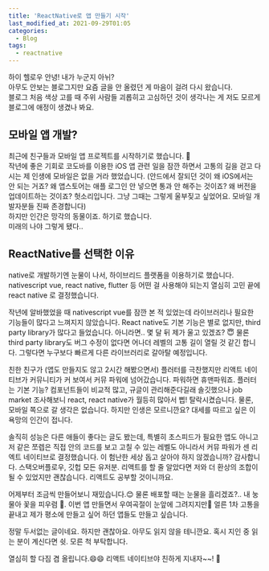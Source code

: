 ```yaml
---
title: 'ReactNative로 앱 만들기 시작'
last_modified_at: 2021-09-29T01:05
categories:
  - Blog
tags:
  - reactnative
---
```


하이 헬로우 안녕! 내가 누군지 아뉘?  \
아무도 안보는 블로그지만 요즘 글을 안 올렸던 게 마음이 걸려 다시 왔습니다. \
블로그 처음 색상 고를 때 주위 사람들 괴롭히고 고심하던 것이 생각나는 게 저도 모르게 블로그에 애정이 생겼나 봐요.  

## 모바일 앱 개발?

최근에 친구들과 모바일 앱 프로젝트를 시작하기로 했습니다. 🥸\
작년에 좋은 기회로 코도바를 이용한 iOS 앱 관련 일을 잠깐 하면서 고통의 길을 걷고 다시는 제 인생에 모바일은 없을 거라 했었습니다. (안드에서 잘되던 것이 왜 iOS에서는 안 되는 거죠? 왜 앱스토어는 애플 로그인 안 넣으면 통과 안 해주는 것이죠? 왜 버전을 업데이트하는 것이죠? 헛소리입니다. 그냥 그때는 그렇게 울부짖고 싶었어요. 모바일 개발자분들 진짜 존경합니다) \
하지만 인간은 망각의 동물이죠. 하기로 했습니다. \
미래의 나야 그렇게 됐다.. 

## ReactNative를 선택한 이유 
native로 개발하기엔 눈물이 나서, 하이브리드 플랫폼을 이용하기로 했습니다.     <br> 
nativescript vue, react native, flutter 등 어떤 걸 사용해야 되는지 열심히 고민 끝에 react native 로 결정했습니다.

작년에 알바했었을 때 nativescript vue를 잠깐 본 적 있었는데 라이브러리나 필요한 기능들이 많다고 느껴지지 않았습니다. React native도 기본 기능은 별로 없지만, third party library가 많다고 들었습니다. 아니라면.. 몇 달 뒤 제가 울고 있겠죠? 😇
물론 third party library도 버그 수정이 없다면 어나더 레벨의 고통 길이 열릴 것 같긴 합니다. 그렇다면 누구보다 빠르게 다른 라이브러리로 갈아탈 예정입니다. 

친한 친구가 (앱도 만들지도 않고 2시간 해봤으면서) 플러터를 극찬했지만 리액트 네이티브가 커뮤니티가 커 보여서 
커뮤 파워에 넘어갔습니다. 파워하면 휴맨파워죠. 플러터는 기본 기능? 컴포넌트들이 비교적 많고, 규글이 관리해준다길래 솔깃했으나 job market 조사해보니 react, react native가 월등히 많아서 삡! 탈락시켰습니다.  물론, 모바일 쪽으로 갈 생각은 없습니다. 하지만 인생은 모르니깐요? 대세를 따르고 싶은 이 욕망의 인간이 접니다. 

솔직히 성능은 다른 애들이 좋다는 글도 봤는데, 특별히 초스피드가 필요한 앱도 아니고
저 같은 쪼렙은 직접 안의 코드를 보고 고칠 수 있는 레벨도 아니라서 커뮤 파워가 센 리엑트 네이티브로 결정했습니다. 
이 험난한 세상 돕고 살아야 하지 않겠습니까? 감사합니다. 스택오버플로우, 깃헙 모든 유저분. 리액트를 할 줄 알았다면 저와 더 환상의 조합이 될 수 있었지만 괜찮습니다. 리액트도 공부할 것이니까요. 


어제부터 조금씩 만들어보니 재밌습니다.😊 물론 배포할 때는 눈물을 흘리겠죠?.. 내 눙물아 꽃을 피우렴 🌹.
이번 앱 만들면서 우여곡절이 눈앞에 그려지지만🥰 얼른 1차 고통을 끝내고 제가 평소에 만들고 싶어 하던 앱들도 만들고 싶습니다.

정말 두서없는 글이네요. 하지만 괜찮아요. 아무도 읽지 않을 테니깐요. 혹시 지인 중 읽는 분이 계신다면 쉿. 모른 척 부탁합니다. 

열심히 할 다짐 겸 올립니다.😄😄
리액트 네이티브야 친하게 지내자~~! 🤛




